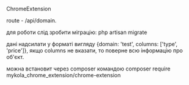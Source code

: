 ChromeExtension

route - /api/domain.

для роботи слід зробити міграцію: php artisan migrate

дані надсилати у форматі вигляду {domain: 'test', columns: ['type', 'price']}, 
якщо columns не вказати, то поверне всю інформацію про об'єкт.

можна встановит через composer командою composer require mykola_chrome_extension/chrome-extension

